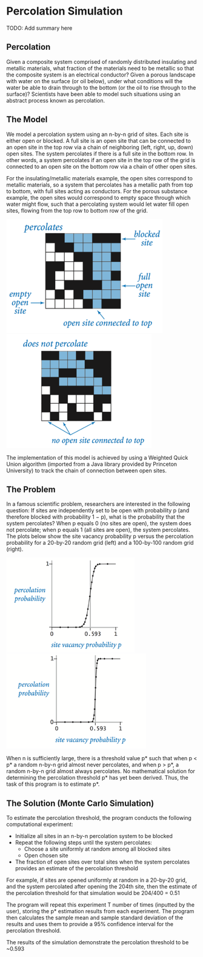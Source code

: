 # Percolation Simulation
TODO: Add summary here

## Percolation
Given a composite system comprised of randomly distributed insulating and metallic materials, what fraction of the materials need to be metallic so that the composite system is an electrical conductor? Given a porous landscape with water on the surface (or oil below), under what conditions will the water be able to drain through to the bottom (or the oil to rise through to the surface)? Scientists have been able to model such situations using an abstract process known as percolation.

## The Model
We model a percolation system using an n-by-n grid of sites. Each site is either open or blocked. A full site is an open site that can be connected to an open site in the top row via a chain of neighboring (left, right, up, down) open sites. The system percolates if there is a full site in the bottom row. In other words, a system percolates if an open site in the top row of the grid is connected to an open site on the bottom row via a chain of other open sites. 

For the insulating/metallic materials example, the open sites correspond to metallic materials, so a system that percolates has a metallic path from top to bottom, with full sites acting as conductors. For the porous substance example, the open sites would correspond to empty space through which water might flow, such that a percolating system would let water fill open sites, flowing from the top row to bottom row of the grid.

<p float="left">
  <img src="screenshots/percolates.png" height="300"/>
  <img src="screenshots/does_not_percolate.png" height="300" />
</p>

The implementation of this model is achieved by using a Weighted Quick Union algorithm (imported from a Java library provided by Princeton University) to track the chain of connection between open sites.

## The Problem
In a famous scientific problem, researchers are interested in the following question: 
If sites are independently set to be open with probability p (and therefore blocked with probability 1 − p), what is the probability that the system percolates? When p equals 0 (no sites are open), the system does not percolate; when p equals 1 (all sites are open), the system percolates. The plots below show the site vacancy probability p versus the percolation probability for a 20-by-20 random grid (left) and a 100-by-100 random grid (right).

<p float="left">
  <img src="screenshots/vacancy probability 20-20.png" height="250"/>
  <img src="screenshots/vacancy probability 100-100.png" height="250" />
</p>

When n is sufficiently large, there is a threshold value p* such that when p < p* a random n-by-n grid almost never percolates, and when p > p*, a random n-by-n grid almost always percolates. No mathematical solution for determining the percolation threshold p* has yet been derived. Thus, the task of this program is to estimate p*. 

## The Solution (Monte Carlo Simulation)
To estimate the percolation threshold, the program conducts the following computational experiment:
* Initialize all sites in an n-by-n percolation system to be blocked
* Repeat the following steps until the system percolates:
  * Choose a site uniformly at random among all blocked sites
  * Open chosen site
* The fraction of open sites over total sites when the system percolates provides an estimate of the percolation threshold

For example, if sites are opened uniformly at random in a 20-by-20 grid, and the system percolated after opening the 204th site, then the estimate of the percolation threshold for that simulation would be 204/400 = 0.51

The program will repeat this experiment T number of times (inputted by the user), storing the p* estimation results from each experiment. The program then calculates the sample mean and sample standard deviation of the results and uses them to provide a 95% confidence interval for the percolation threshold.

The results of the simulation demonstrate the percolation threshold to be ~0.593